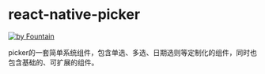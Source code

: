 # react-native-picker

[![by Fountain](https://github.com/FountainShaw)](https://github.com/FountainShaw)

picker的一套简单系统组件，包含单选、多选、日期选则等定制化的组件，同时也包含基础的、可扩展的组件。